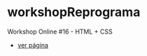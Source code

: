# workshopReprograma
Workshop Online #16 - HTML + CSS

* [ver página](https://cassiaveliz.github.io/workshopReprograma/)
